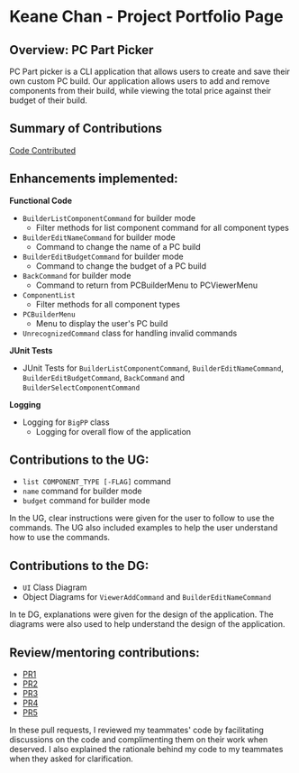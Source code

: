 # Keane Chan - Project Portfolio Page

## Overview: PC Part Picker
PC Part picker is a CLI application that allows users to create and save their own custom PC build. Our application allows users to add and remove components from their build, while viewing the total price against their budget of their build. 
## Summary of Contributions
[Code Contributed](https://nus-cs2113-ay2223s2.github.io/tp-dashboard/?search=typing&sort=groupTitle&sortWithin=title&timeframe=commit&mergegroup=&groupSelect=groupByRepos&breakdown=true&checkedFileTypes=docs~functional-code~test-code~other&since=2023-02-17&tabOpen=true&tabType=authorship&tabAuthor=typingpanda&tabRepo=AY2223S2-CS2113-T12-2%2Ftp%5Bmaster%5D&authorshipIsMergeGroup=false&authorshipFileTypes=docs~functional-code~test-code&authorshipIsBinaryFileTypeChecked=false&authorshipIsIgnoredFilesChecked=false)

## Enhancements implemented:

**Functional Code**
- `BuilderListComponentCommand` for builder mode
  - Filter methods for list component command for all component types
- `BuilderEditNameCommand` for builder mode
  - Command to change the name of a PC build
- `BuilderEditBudgetCommand` for builder mode
  - Command to change the budget of a PC build
- `BackCommand` for builder mode
  - Command to return from PCBuilderMenu to PCViewerMenu
- `ComponentList` 
  - Filter methods for all component types
- `PCBuilderMenu` 
  - Menu to display the user's PC build
- `UnrecognizedCommand` class for handling invalid commands
  
**JUnit Tests**
- JUnit Tests for `BuilderListComponentCommand`, `BuilderEditNameCommand`, `BuilderEditBudgetCommand`, `BackCommand` and `BuilderSelectComponentCommand`

**Logging**
- Logging for `BigPP` class
  - Logging for overall flow of the application
  
## Contributions to the UG:
-  `list COMPONENT_TYPE [-FLAG]` command
- `name` command for builder mode
- `budget` command for builder mode

In the UG, clear instructions were given for the user to follow to use the commands. The UG also included examples to help the user understand how to use the commands.

## Contributions to the DG:
- `UI` Class Diagram
- Object Diagrams for `ViewerAddCommand` and `BuilderEditNameCommand`

In te DG, explanations were given for the design of the application. The diagrams were also used to help understand the design of the application.

## Review/mentoring contributions:

  - [PR1](https://github.com/AY2223S2-CS2113-T12-2/tp/pull/35#discussion_r1128972854)
  - [PR2](https://github.com/AY2223S2-CS2113-T12-2/tp/pull/97#discussion_r1141366981)
  - [PR3](https://github.com/AY2223S2-CS2113-T12-2/tp/pull/33#discussion_r1129009774)
  - [PR4](https://github.com/AY2223S2-CS2113-T12-2/tp/pull/68#discussion_r1135988546)
  - [PR5](https://github.com/AY2223S2-CS2113-T12-2/tp/pull/108#discussion_r1144216412)
  
  In these pull requests, I reviewed my teammates' code by facilitating discussions on the code and complimenting them on their work when deserved. I also explained the rationale behind my code to my teammates when they asked for clarification.  
  
